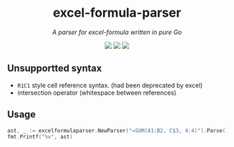 <h1 align="center">excel-formula-parser</h1>
<p align="center"><i>A parser for excel-formula written in pure Go</i></p>
<p align="center">
  <img src="https://goreportcard.com/badge/github.com/link-duan/excel-formula-parser"/>
  <img src="https://github.com/link-duan/excel-formula-parser/actions/workflows/go.yml/badge.svg"/>
  <a href="https://codecov.io/gh/link-duan/excel-formula-parser" > 
    <img src="https://codecov.io/gh/link-duan/excel-formula-parser/graph/badge.svg?token=MN0H60O7LB"/> 
  </a>
</p>

## Unsupportted syntax

- `R1C1` style cell reference syntax. (had been deprecated by excel)
- intersection operator (whitespace between references)

## Usage

```go
ast, _ := excelformulaparser.NewParser("=SUM(A1:B2, C$3, 4:4)").Parse()
fmt.Printf("%v", ast)
```
